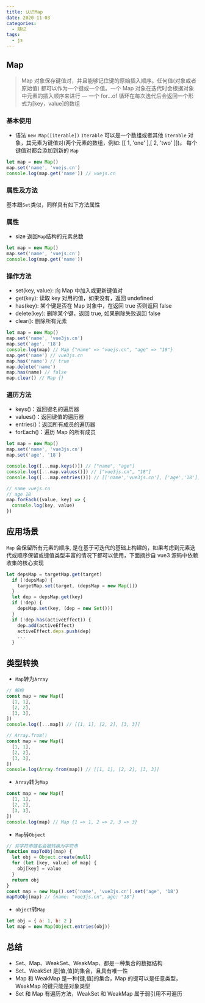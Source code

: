 ```yaml
---
title: 认识Map
date: 2020-11-03
categories:
  - 随记
tags:
  - js
---
```


## Map

> Map 对象保存键值对，并且能够记住键的原始插入顺序。任何值(对象或者原始值) 都可以作为一个键或一个值。一个 Map 对象在迭代时会根据对象中元素的插入顺序来进行 — 一个 for...of 循环在每次迭代后会返回一个形式为[key，value]的数组

### 基本使用

- 语法
  `new Map([iterable])` `Iterable` 可以是一个数组或者其他 `iterable` 对象，其元素为键值对(两个元素的数组，例如: [[ 1, 'one' ],[ 2, 'two' ]])。 每个键值对都会添加到新的 `Map`

```js
let map = new Map()
map.set('name', 'vuejs.cn')
console.log(map.get('name')) // vuejs.cn
```

### 属性及方法

基本跟`Set`类似，同样具有如下方法属性

### 属性

- size 返回`Map`结构的元素总数

```js
let map = new Map()
map.set('name', 'vuejs.cn')
console.log(map.get('name'))
```

### 操作方法

- set(key, value): 向 Map 中加入或更新键值对
- get(key): 读取 key 对用的值，如果没有，返回 undefined
- has(key): 某个键是否在 Map 对象中，在返回 true 否则返回 false
- delete(key): 删除某个键，返回 true, 如果删除失败返回 false
- clear(): 删除所有元素

```js
let map = new Map()
map.set('name', 'vue3js.cn')
map.set('age', '18')
console.log(map) // Map {"name" => "vuejs.cn", "age" => "18"}
map.get('name') // vue3js.cn
map.has('name') // true
map.delete('name')
map.has(name) // false
map.clear() // Map {}
```

### 遍历方法

- keys()：返回键名的遍历器
- values()：返回键值的遍历器
- entries()：返回所有成员的遍历器
- forEach()：遍历 Map 的所有成员

```js
let map = new Map()
map.set('name', 'vue3js.cn')
map.set('age', '18')

console.log([...map.keys()]) // ["name", "age"]
console.log([...map.values()]) // ["vue3js.cn", "18"]
console.log([...map.entries()]) // [['name','vue3js.cn'], ['age','18']]

// name vuejs.cn
// age 18
map.forEach((value, key) => {
  console.log(key, value)
})
```

## 应用场景

`Map` 会保留所有元素的顺序, 是在基于可迭代的基础上构建的，如果考虑到元素迭代或顺序保留或键值类型丰富的情况下都可以使用，下面摘抄自 vue3 源码中依赖收集的核心实现

```js
let depsMap = targetMap.get(target)
  if (!depsMap) {
    targetMap.set(target, (depsMap = new Map()))
  }
  let dep = depsMap.get(key)
  if (!dep) {
    depsMap.set(key, (dep = new Set()))
  }
  if (!dep.has(activeEffect)) {
    dep.add(activeEffect)
    activeEffect.deps.push(dep)
    ...
  }
```

## 类型转换

- `Map`转为`Array`

```js
// 解构
const map = new Map([
  [1, 1],
  [2, 2],
  [3, 3],
])
console.log([...map]) // [[1, 1], [2, 2], [3, 3]]

// Array.from()
const map = new Map([
  [1, 1],
  [2, 2],
  [3, 3],
])
console.log(Array.from(map)) // [[1, 1], [2, 2], [3, 3]]
```

- `Array`转为`Map`

```js
const map = new Map([
  [1, 1],
  [2, 2],
  [3, 3],
])
console.log(map) // Map {1 => 1, 2 => 2, 3 => 3}
```

- `Map`转`Object`

```js
// 非字符串键名会被转换为字符串
function mapToObj(map) {
  let obj = Object.create(null)
  for (let [key, value] of map) {
    obj[key] = value
  }
  return obj
}
const map = new Map().set('name', 'vue3js.cn').set('age', '18')
mapToObj(map) // {name: "vue3js.cn", age: "18"}
```

- `object`转`Map`

```js
let obj = { a: 1, b: 2 }
let map = new Map(Object.entries(obj))
```
## 总结
- Set、Map、WeakSet、WeakMap、都是一种集合的数据结构
- Set、WeakSet 是[值,值]的集合，且具有唯一性
- Map 和 WeakMap 是一种[键,值]的集合，Map 的键可以是任意类型，WeakMap 的键只能是对象类型
- Set 和 Map 有遍历方法，WeakSet 和 WeakMap 属于弱引用不可遍历